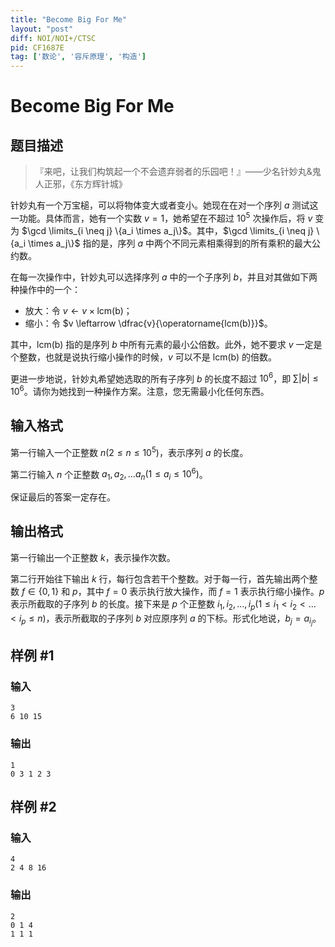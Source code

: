 ```yaml
---
title: "Become Big For Me"
layout: "post"
diff: NOI/NOI+/CTSC
pid: CF1687E
tag: ['数论', '容斥原理', '构造']
---
```


# Become Big For Me

## 题目描述

> 『来吧，让我们构筑起一个不会遗弃弱者的乐园吧！』——少名针妙丸&鬼人正邪，《东方辉针城》

针妙丸有一个万宝槌，可以将物体变大或者变小。她现在在对一个序列 $a$ 测试这一功能。具体而言，她有一个实数 $v=1$，她希望在不超过 $10^5$ 次操作后，将 $v$ 变为 $\gcd \limits_{i \neq j} \{a_i \times a_j\}$。其中，$\gcd \limits_{i \neq j} \{a_i \times a_j\}$ 指的是，序列 $a$ 中两个不同元素相乘得到的所有乘积的最大公约数。

在每一次操作中，针妙丸可以选择序列 $a$ 中的一个子序列 $b$，并且对其做如下两种操作中的一个：

- 放大：令 $v \leftarrow v \times \operatorname{lcm(b)}$；
- 缩小：令 $v \leftarrow \dfrac{v}{\operatorname{lcm(b)}}$。

其中，$\operatorname{lcm(b)}$ 指的是序列 $b$ 中所有元素的最小公倍数。此外，她不要求 $v$ 一定是个整数，也就是说执行缩小操作的时候，$v$ 可以不是 $\operatorname{lcm(b)}$ 的倍数。

更进一步地说，针妙丸希望她选取的所有子序列 $b$ 的长度不超过 $10^6$，即 $\sum |b| \leq 10^6$。请你为她找到一种操作方案。注意，您无需最小化任何东西。

## 输入格式

第一行输入一个正整数 $n(2 \leq n \leq 10^5)$，表示序列 $a$ 的长度。

第二行输入 $n$ 个正整数 $a_1,a_2,\dots a_n(1 \leq a_i \leq 10^6)$。

保证最后的答案一定存在。

## 输出格式

第一行输出一个正整数 $k$，表示操作次数。

第二行开始往下输出 $k$ 行，每行包含若干个整数。对于每一行，首先输出两个整数 $f \in \{0,1\}$ 和 $p$，其中 $f=0$ 表示执行放大操作，而 $f=1$ 表示执行缩小操作。$p$ 表示所截取的子序列 $b$ 的长度。接下来是 $p$ 个正整数 $i_1,i_2,\dots,i_p(1 \leq i_1<i_2<\dots<i_p \leq n)$，表示所截取的子序列 $b$ 对应原序列 $a$ 的下标。形式化地说，$b_j=a_{i_j}$。

## 样例 #1

### 输入

```
3
6 10 15
```

### 输出

```
1
0 3 1 2 3
```

## 样例 #2

### 输入

```
4
2 4 8 16
```

### 输出

```
2
0 1 4
1 1 1
```

